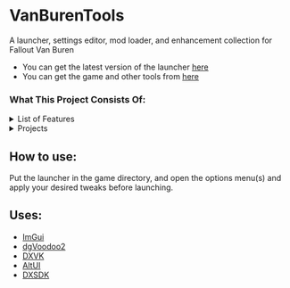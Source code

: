 # VanBurenTools
A launcher, settings editor, mod loader, and enhancement collection for Fallout Van Buren
- You can get the latest version of the launcher [here](https://github.com/kran27/VanBurenLauncher/raw/main/VBLauncher/bin/Release/VBLauncher.exe)
- You can get the game and other tools from [here](https://archive.org/details/f3demo)
### What This Project Consists Of:
<details> <summary>List of Features</summary>
  <br>
<details> <summary>Cut Content</summary>
  
- 2 Vehicles
- 3 Weapons
- 16 Creatures
- 15 Helmets
- 5 Item Icons
</details>
<details> <summary>Fixed Content</summary>
  
- 10 Maps
- Female Player Character
- In-Game Fonts
</details>
<details> <summary>General Tweaks</summary>
  
- Unlocked Camera Zoom
- Optional Alternate Camera Angles
- Easy Changes of .ini Settings
- Removed Useless Menu Buttons
</details>
<details> <summary>Graphics</summary>
  
- Support for DX11, and Vulkan
- MXAA & SSAA
- Alternate Texture Filtering
- Easy Switching of Resolution
- Mipmapping
- Phong Shading
</details>
</details>
<details> <summary>Projects</summary>
This repo consists of 4 projects
<details> <summary>AltUI</summary>
This is my UI library, used for the Launcher.
</details>
<details> <summary>VBLauncher</summary>
The Main UI, this handles everything done outside of the game, such as
- Editing Settings
- Loading Mods
- Creating your own mods
</details>
<details> <summary>VBEditor</summary>
This is a library that VBLauncher uses to work with the proprietary files used. this is done so that other projects can isolate this element and use it for their own purposes.
</details>
<details> <summary>VBExtender</summary>
A shim dll loaded by the launcher (not yet) that extends the capabilities of the game, and applys any fixes that must be done at runtime.
</details>
</details>

## How to use:
Put the launcher in the game directory, and open the options menu(s) and apply your desired tweaks before launching.
## Uses:
- [ImGui](https://github.com/kran27/imgui)
- [dgVoodoo2](http://dege.fw.hu)
- [DXVK](https://github.com/doitsujin/dxvk)
- [AltUI](https://github.com/kran27/AltUI)
- [DXSDK](https://www.microsoft.com/en-ca/download/details.aspx?id=6812)

